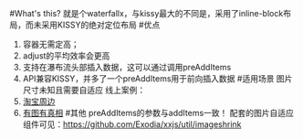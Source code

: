 #What's this?
就是个waterfallx，与kissy最大的不同是，采用了inline-block布局，而未采用KISSY的绝对定位布局
#优点
1. 容器无需定高；
2. adjust的平均效率会更高
3. 支持在瀑布流头部插入数据，这可以通过调用preAddItems
4. API兼容KISSY，并多了一个preAddItems用于前向插入数据
#适用场景
图片尺寸未知且需要自适应
线上案例：
1. [淘宝周边](http://zhoubian.taobao.com)
2. [有图有真相](http://www.taobao.com/go/act/sale/zhenxiang.php)
#其他
preAddItems的参数与addItems一致！
配套的图片自适应组件可见：https://github.com/Exodia/xxjs/util/imageshrink
